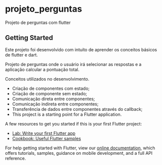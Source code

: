 # projeto_perguntas

Projeto de perguntas com flutter

## Getting Started

Este projeto foi desenvolvido com intuíto de aprender os conceitos básicos de flutter e dart.

Projeto de perguntas onde o usuário irá selecionar as respostas e a aplicação calcular a pontuação total.

Conceitos utilizados no desenvolvimento.
- Criação de componentes com estado;
- Criação de componente sem estado;
- Comunicação direta entre componentes;
- Comunicação indireta entre componentes;
- Transferência de dados entre componentes através do callback;
- This project is a starting point for a Flutter application.

A few resources to get you started if this is your first Flutter project:

- [Lab: Write your first Flutter app](https://flutter.dev/docs/get-started/codelab)
- [Cookbook: Useful Flutter samples](https://flutter.dev/docs/cookbook)

For help getting started with Flutter, view our
[online documentation](https://flutter.dev/docs), which offers tutorials,
samples, guidance on mobile development, and a full API reference.
